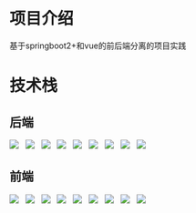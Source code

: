 # 项目介绍
基于springboot2+和vue的前后端分离的项目实践

# 技术栈
## 后端
![](https://img.shields.io/badge/SpringBoot-2.2.6-blue.svg)
&nbsp;
![](https://img.shields.io/badge/Shiro-1.4.0-brightgreen.svg)
&nbsp;
![](https://img.shields.io/badge/ehcache-1.4.0-D5D5D5.svg)
&nbsp;
![](https://img.shields.io/badge/Redis-5.0.7-D82C20.svg)
&nbsp;
![](https://img.shields.io/badge/Mysql-5.6-00758F.svg)
&nbsp;
![](https://img.shields.io/badge/Mybatis-1.3.0-513F3F.svg)
&nbsp;
![](https://img.shields.io/badge/Druid-1.1.22-29F1FB.svg)
&nbsp;
![](https://img.shields.io/badge/Pagehelper-1.2.13-3794DE.svg)
&nbsp;
![](https://img.shields.io/badge/Generator-1.3.7-0088CC.svg)

## 前端
![](https://img.shields.io/badge/Npm-6.4.1-FE7D37.svg)
&nbsp;
![](https://img.shields.io/badge/Node-8.12.0-6DA55F.svg)
&nbsp;
![](https://img.shields.io/badge/Element_ui-2.13.1-409EFF.svg)
&nbsp;
![](https://img.shields.io/badge/Vue-2.5.2-41B883.svg)
&nbsp;
![](https://img.shields.io/badge/Axios-0.19.2-FE7D37.svg)
&nbsp;
![](https://img.shields.io/badge/Jsencrypt-3.0.0-D727BF.svg)
&nbsp;
![](https://img.shields.io/badge/Three-0.115.0-13A4F5.svg)
&nbsp;
![](https://img.shields.io/badge/Vue_router-3.0.1-42B983.svg)
&nbsp;
![](https://img.shields.io/badge/Vuex-3.1.3-394A5F.svg)